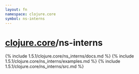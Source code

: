 ```yaml
---
layout: fn
namespace: clojure.core
symbol: ns-interns
---
```


# [clojure.core](../)/ns-interns

{% include 1.5.1/clojure.core/ns_interns/docs.md %}
{% include 1.5.1/clojure.core/ns_interns/examples.md %}
{% include 1.5.1/clojure.core/ns_interns/src.md %}

